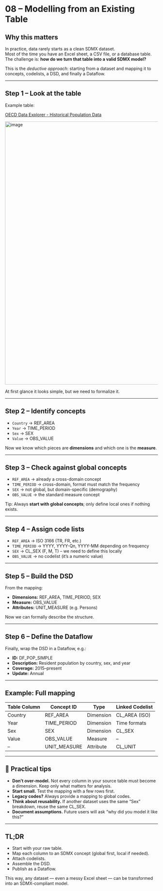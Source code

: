 # 08 – Modelling from an Existing Table

## Why this matters

In practice, data rarely starts as a clean SDMX dataset.  
Most of the time you have an Excel sheet, a CSV file, or a database table.  
The challenge is: **how do we turn that table into a valid SDMX model?**

This is the *deductive approach*: starting from a dataset and mapping it to concepts, codelists, a DSD, and finally a Dataflow.

---

## Step 1 – Look at the table

Example table:

[OECD Data Explorer - Historical Population Data](https://sdmx.oecd.org/public/rest/data/OECD.ELS.SAE,DSD_POPULATION@DF_POP_HIST,1.0/CZE+EST+DNK+FIN+FRA+DEU+GRC+HUN+ISL+IRL+ISR+ITA+JPN+KOR+LVA+LTU+LUX+MEX+NLD+NZL+NOR+POL+PRT+SVK+SVN+ESP+SWE+CHE+TUR+GBR+USA+COL+CHL+CAN+BEL+AUT+AUS..PS._T._T.?startPeriod=2022&endPeriod=2022&dimensionAtObservation=AllDimensions)

<img width="1009" height="867" alt="image" src="https://github.com/user-attachments/assets/f513e24f-54e3-45c3-8683-23293ba0dd93" />

At first glance it looks simple, but we need to formalize it.

---

## Step 2 – Identify concepts

- `Country` → REF_AREA  
- `Year` → TIME_PERIOD  
- `Sex` → SEX  
- `Value` → OBS_VALUE  

Now we know which pieces are **dimensions** and which one is the **measure**.

---

## Step 3 – Check against global concepts

- `REF_AREA` → already a cross-domain concept  
- `TIME_PERIOD` → cross-domain, format must match the frequency  
- `SEX` → not global, but domain-specific (demography)  
- `OBS_VALUE` → the standard measure concept  

Tip: Always **start with global concepts**; only define local ones if nothing exists.

---

## Step 4 – Assign code lists

- `REF_AREA` → ISO 3166 (TR, FR, etc.)  
- `TIME_PERIOD` → YYYY, YYYY-Qn, YYYY-MM depending on frequency  
- `SEX` → CL_SEX (F, M, T) – we need to define this locally  
- `OBS_VALUE` → no codelist (it’s a numeric value)

---

## Step 5 – Build the DSD

From the mapping:

- **Dimensions:** REF_AREA, TIME_PERIOD, SEX  
- **Measure:** OBS_VALUE  
- **Attributes:** UNIT_MEASURE (e.g. Persons)  

Now we can formally describe the structure.

---

## Step 6 – Define the Dataflow

Finally, wrap the DSD in a Dataflow, e.g.:

- **ID:** DF_POP_SIMPLE  
- **Description:** Resident population by country, sex, and year  
- **Coverage:** 2015–present  
- **Update:** Annual  

---

## Example: Full mapping

| Table Column | Concept ID   | Type       | Linked Codelist |
|--------------|--------------|------------|-----------------|
| Country      | REF_AREA     | Dimension  | CL_AREA (ISO)   |
| Year         | TIME_PERIOD  | Dimension  | Time formats    |
| Sex          | SEX          | Dimension  | CL_SEX          |
| Value        | OBS_VALUE    | Measure    | –               |
| –            | UNIT_MEASURE | Attribute  | CL_UNIT         |

---

## 🔑 Practical tips

- **Don’t over-model.** Not every column in your source table must become a dimension. Keep only what matters for analysis.  
- **Start small.** Test the mapping with a few rows first.  
- **Legacy codes?** Always provide a mapping to global codes.  
- **Think about reusability.** If another dataset uses the same “Sex” breakdown, reuse the same CL_SEX.  
- **Document assumptions.** Future users will ask “why did you model it like this?”  

---

## TL;DR

- Start with your raw table.  
- Map each column to an SDMX concept (global first, local if needed).  
- Attach codelists.  
- Assemble the DSD.  
- Publish as a Dataflow.  

This way, any dataset — even a messy Excel sheet — can be transformed into an SDMX-compliant model.
